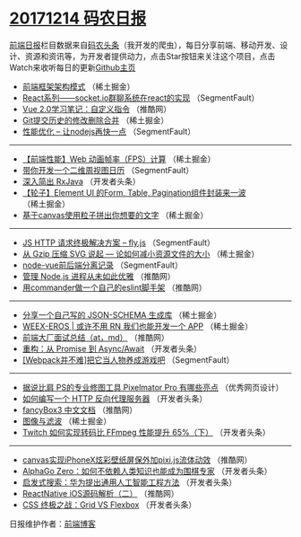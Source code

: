 # [20171214 码农日报](http://hao.caibaojian.com/date/2017/12/14)

[前端日报](http://caibaojian.com/c/news)栏目数据来自[码农头条](http://hao.caibaojian.com/)（我开发的爬虫），每日分享前端、移动开发、设计、资源和资讯等，为开发者提供动力，点击Star按钮来关注这个项目，点击Watch来收听每日的更新[Github主页](https://github.com/kujian/frontendDaily)
* [前端框架架构模式](http://hao.caibaojian.com/59557.html) （稀土掘金）
* [React系列——socket.io群聊系统在react的实现](http://hao.caibaojian.com/59517.html) （SegmentFault）
* [Vue 2.0学习笔记：自定义指令](http://hao.caibaojian.com/59528.html) （推酷网）
* [Git提交历史的修改删除合并](http://hao.caibaojian.com/59553.html) （稀土掘金）
* [性能优化 &#8211; 让nodejs再快一点](http://hao.caibaojian.com/59513.html) （SegmentFault）

***
* [【前端性能】Web 动画帧率（FPS）计算](http://hao.caibaojian.com/59555.html) （稀土掘金）
* [带你开发一个二维周视图日历](http://hao.caibaojian.com/59524.html) （SegmentFault）
* [深入简出 RxJava](http://hao.caibaojian.com/59497.html) （开发者头条）
* [【轮子】Element UI 的Form, Table, Pagination组件封装来一波](http://hao.caibaojian.com/59547.html) （稀土掘金）
* [基于canvas使用粒子拼出你想要的文字](http://hao.caibaojian.com/59552.html) （稀土掘金）

***
* [JS HTTP 请求终极解决方案 &#8211; fly.js](http://hao.caibaojian.com/59522.html) （SegmentFault）
* [从 Gzip 压缩 SVG 说起 — 论如何减小资源文件的大小](http://hao.caibaojian.com/59554.html) （稀土掘金）
* [node-vue前后端分离记录](http://hao.caibaojian.com/59523.html) （SegmentFault）
* [管理 Node.js 进程从未如此优雅](http://hao.caibaojian.com/59535.html) （推酷网）
* [用commander做一个自己的eslint脚手架](http://hao.caibaojian.com/59536.html) （推酷网）

***
* [分享一个自己写的 JSON-SCHEMA 生成库](http://hao.caibaojian.com/59548.html) （稀土掘金）
* [WEEX-EROS | 或许不用 RN 我们也能开发一个 APP](http://hao.caibaojian.com/59549.html) （稀土掘金）
* [前端大厂面试总结（at，md）](http://hao.caibaojian.com/59531.html) （推酷网）
* [重构：从 Promise 到 Async/Await](http://hao.caibaojian.com/59493.html) （开发者头条）
* [[Webpack并不难]把它当人物养成游戏吧](http://hao.caibaojian.com/59512.html) （SegmentFault）

***
* [据说比肩 PS的专业修图工具 Pixelmator Pro 有哪些亮点](http://hao.caibaojian.com/59612.html) （优秀网页设计）
* [如何编写一个 HTTP 反向代理服务器](http://hao.caibaojian.com/59494.html) （开发者头条）
* [fancyBox3 中文文档](http://hao.caibaojian.com/59534.html) （推酷网）
* [图像与滤波](http://hao.caibaojian.com/59556.html) （稀土掘金）
* [Twitch 如何实现转码比 FFmpeg 性能提升 65%（下）](http://hao.caibaojian.com/59496.html) （开发者头条）

***
* [canvas实现iPhoneX炫彩壁纸屏保外加pixi.js流体动效](http://hao.caibaojian.com/59527.html) （推酷网）
* [AlphaGo Zero：如何不依赖人类知识也能成为围棋专家](http://hao.caibaojian.com/59498.html) （开发者头条）
* [启发式搜索：华为提出通用人工智能工程方法](http://hao.caibaojian.com/59499.html) （开发者头条）
* [ReactNative iOS源码解析（二）](http://hao.caibaojian.com/59529.html) （推酷网）
* [CSS 终极之战：Grid VS Flexbox](http://hao.caibaojian.com/59500.html) （开发者头条）

日报维护作者：[前端博客](http://caibaojian.com/) 